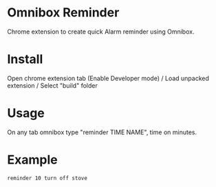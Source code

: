 # Omnibox Reminder
Chrome extension to create quick Alarm reminder using Omnibox.

# Install

Open chrome extension tab (Enable Developer mode) / Load unpacked extension / Select "build" folder

# Usage

On any tab omnibox type "reminder TIME NAME", time on minutes.

# Example

```
reminder 10 turn off stove
```
